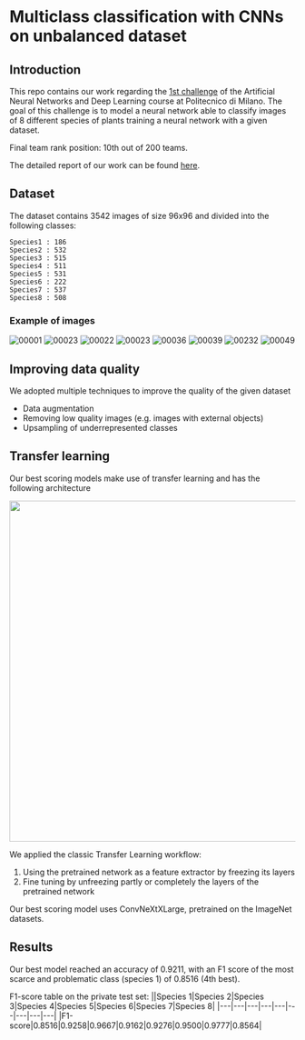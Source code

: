 # Multiclass classification with CNNs on unbalanced dataset

## Introduction
This repo contains our work regarding the [1st challenge](https://codalab.lisn.upsaclay.fr/competitions/8522#learn_the_details) of the Artificial Neural Networks and Deep Learning course at Politecnico di Milano.
The goal of this challenge is to model a neural network able to classify images of 8 different species of plants training a neural network with a given dataset.

Final team rank position: 10th out of 200 teams.

The detailed report of our work can be found [here](deliveries/report.pdf).

## Dataset
The dataset contains 3542 images of size 96x96 and divided into the following classes:

    Species1 : 186
    Species2 : 532
    Species3 : 515
    Species4 : 511
    Species5 : 531
    Species6 : 222
    Species7 : 537
    Species8 : 508
    
### Example of images

![00001](https://user-images.githubusercontent.com/79714834/219965212-f198f79a-fdec-43c9-a029-156d6b26d101.jpg)
![00023](https://user-images.githubusercontent.com/79714834/219965225-12fae437-2945-47e7-80dd-99b0a4fe192d.jpg)
![00022](https://user-images.githubusercontent.com/79714834/219965233-e48733bd-eac5-4c81-ba73-013f2399b4e1.jpg)
![00023](https://user-images.githubusercontent.com/79714834/219965288-225c3b42-6bc7-451d-944a-6f813e7ec37d.jpg)
![00036](https://user-images.githubusercontent.com/79714834/219965387-68826d47-53eb-47f9-b265-f06bd7acbf58.jpg)
![00039](https://user-images.githubusercontent.com/79714834/219965724-b5996c5f-fec5-455d-a6e6-3c76e7c1b5ce.jpg)
![00232](https://user-images.githubusercontent.com/79714834/219965813-c44c3626-cc11-4f09-b353-e437bcac34c1.jpg)
![00049](https://user-images.githubusercontent.com/79714834/219965835-696b156e-e5ff-493b-a91b-241d7df0c8c9.jpg)

## Improving data quality

We adopted multiple techniques to improve the quality of the given dataset

- Data augmentation 
- Removing low quality images (e.g. images with external objects)
- Upsampling of underrepresented classes

## Transfer learning

Our best scoring models make use of transfer learning and has the following architecture

<img src="https://user-images.githubusercontent.com/79714834/219966606-cad7a4e9-af37-4d97-96b0-8753bb7bd93e.png" width="600">

We applied the classic Transfer Learning workflow:
1. Using the pretrained network as a feature extractor by freezing its layers
2. Fine tuning by unfreezing partly or completely the layers of the pretrained network

Our best scoring model uses ConvNeXtXLarge, pretrained on the ImageNet datasets.

## Results

Our best model reached an accuracy of 0.9211, with an F1 score of the most scarce and problematic class (species 1) of 0.8516 (4th best).

F1-score table on the private test set:
||Species 1|Species 2|Species 3|Species 4|Species 5|Species 6|Species 7|Species 8|
|---|---|---|---|---|---|---|---|---|
|F1-score|0.8516|0.9258|0.9667|0.9162|0.9276|0.9500|0.9777|0.8564|







